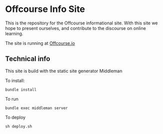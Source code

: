 # Offcourse Info Site

This is the repository for the Offcourse informational site. With this site we hope to present ourselves, and contribute to the discourse on online learning.

The site is running at [Offcourse.io](offcourse.io)

## Technical info

This site is build with the static site generator Middleman

To install:
```
bundle install
```

To run
``` 
bundle exec middleman server
```

To deploy
```
sh deploy.sh
```
